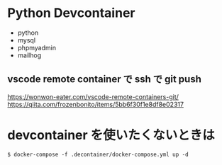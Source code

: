 # Python Devcontainer

- python
- mysql
- phpmyadmin
- mailhog

## vscode remote container で ssh で git push

https://wonwon-eater.com/vscode-remote-containers-git/
https://qiita.com/frozenbonito/items/5bb6f30f1e8df8e02317

# devcontainer を使いたくないときは

```
$ docker-compose -f .decontainer/docker-compose.yml up -d
```
